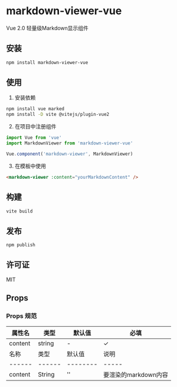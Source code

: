 # markdown-viewer-vue

Vue 2.0 轻量级Markdown显示组件

## 安装

```bash
npm install markdown-viewer-vue
```

## 使用

1. 安装依赖
```bash
npm install vue marked
npm install -D vite @vitejs/plugin-vue2
```

2. 在项目中注册组件
```javascript
import Vue from 'vue'
import MarkdownViewer from 'markdown-viewer-vue'

Vue.component('markdown-viewer', MarkdownViewer)
```

3. 在模板中使用
```html
<markdown-viewer :content="yourMarkdownContent" />
```

## 构建
```bash
vite build
```

## 发布
```bash
npm publish
```

## 许可证
MIT

## Props
### Props 规范
| 属性名 | 类型 | 默认值 | 必填 |
|--------|------|--------|-----|
| content | string | - | ✓ |
| 名称 | 类型 | 默认值 | 说明 |
|------|------|--------|-----|
| content | String | '' | 要渲染的markdown内容 |